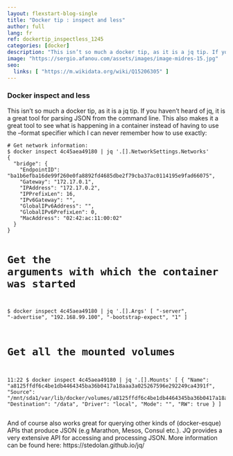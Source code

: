 ```yaml
---
layout: flexstart-blog-single
title: "Docker tip : inspect and less"
author: full
lang: fr
ref: dockertip_inspectless_1245
categories: [docker]
description: "This isn’t so much a docker tip, as it is a jq tip. If you haven’t heard of jq, it is a great tool for parsing JSON from the command line. This also makes it a great tool to see what is happening in a container instead of having to use the –format specifier which I can never remember how to use exactly"
image: "https://sergio.afanou.com/assets/images/image-midres-15.jpg"
seo:
  links: [ "https://m.wikidata.org/wiki/Q15206305" ]
---
```


<h3>Docker inspect and less</h3>

<p>This isn’t so much a docker tip, as it is a jq tip. If you haven’t heard of jq, it is a great tool for parsing JSON from the command line. This also makes it a great tool to see what is happening in a container instead of having to use the –format specifier which I can never remember how to use exactly:</p>

<div class="highlighter-rouge"><div class="highlight"><pre class="highlight"><code># Get network information:
$ docker inspect 4c45aea49180 | jq '.[].NetworkSettings.Networks'
{
  "bridge": {
    "EndpointID": "ba1b6efba16de99f260e0fa8892fd4685dbe2f79cba37ac0114195e9fad66075",
    "Gateway": "172.17.0.1",
    "IPAddress": "172.17.0.2",
    "IPPrefixLen": 16,
    "IPv6Gateway": "",
    "GlobalIPv6Address": "",
    "GlobalIPv6PrefixLen": 0,
    "MacAddress": "02:42:ac:11:00:02"
  }
}

# Get the arguments with which the container was started

$ docker inspect 4c45aea49180 | jq '.[].Args'
[
"-server",
"-advertise",
"192.168.99.100",
"-bootstrap-expect",
"1"
]

# Get all the mounted volumes

11:22 $ docker inspect 4c45aea49180 | jq '.[].Mounts'
[
{
"Name": "a8125ffdf6c4be1db4464345ba36b0417a18aaa3a025267596e292249ca4391f",
"Source": "/mnt/sda1/var/lib/docker/volumes/a8125ffdf6c4be1db4464345ba36b0417a18aaa3a025267596e292249ca4391f/_data",
"Destination": "/data",
"Driver": "local",
"Mode": "",
"RW": true
}
]
</code></pre></div></div>

<p>And of course also works great for querying other kinds of (docker-esque) APIs that produce JSON (e.g Marathon, Mesos, Consul etc.). JQ provides a very extensive API for accessing and processing JSON. More information can be found here: https://stedolan.github.io/jq/</p>
